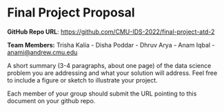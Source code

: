 # Final Project Proposal

**GitHub Repo URL**: https://github.com/CMU-IDS-2022/final-project-atd-2

**Team Members:**
Trisha Kalia - 
Disha Poddar - 
Dhruv Arya - 
Anam Iqbal - anami@andrew.cmu.edu

A short summary (3-4 paragraphs, about one page) of the data science problem you are addressing and what your solution will address. Feel free to include a figure or sketch to illustrate your project.

Each member of your group should submit the URL pointing to this document on your github repo.

